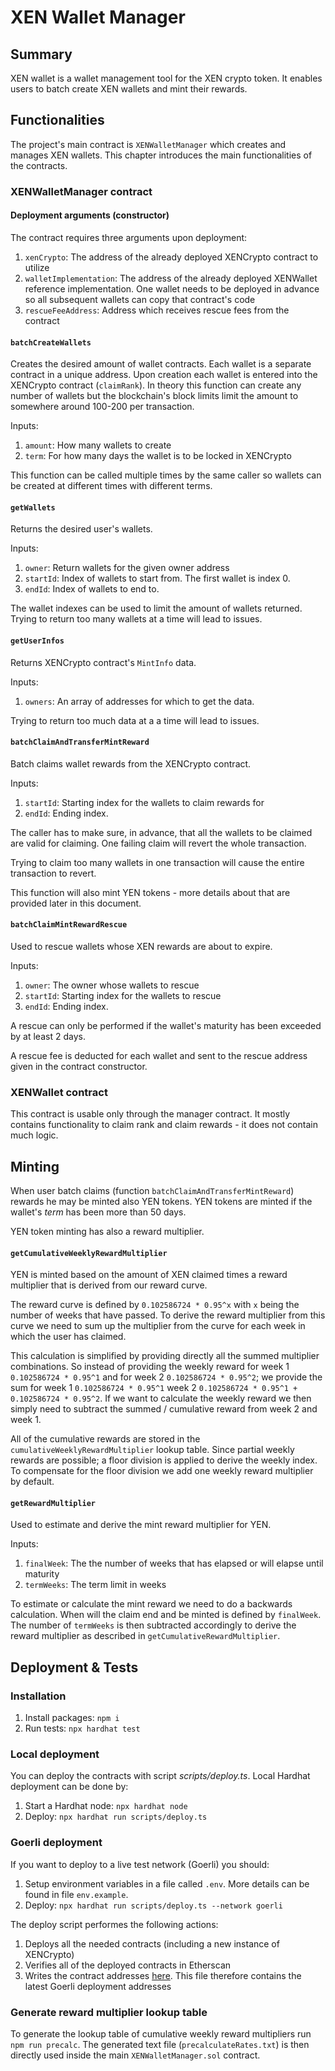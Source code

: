# XEN Wallet Manager

## Summary

XEN wallet is a wallet management tool for the XEN crypto token. It enables users to batch create XEN wallets and mint their rewards.

## Functionalities

The project's main contract is `XENWalletManager` which creates and manages XEN wallets. This chapter introduces the main functionalities of the contracts.

### XENWalletManager contract

#### Deployment arguments (constructor)

The contract requires three arguments upon deployment:

1. `xenCrypto`: The address of the already deployed XENCrypto contract to utilize
1. `walletImplementation`: The address of the already deployed XENWallet reference implementation. One wallet needs to be deployed in advance so all subsequent wallets can copy that contract's code
1. `rescueFeeAddress`: Address which receives rescue fees from the contract

#### `batchCreateWallets`

Creates the desired amount of wallet contracts. Each wallet is a separate contract in a unique address.
Upon creation each wallet is entered into the XENCrypto contract (`claimRank`).
In theory this function can create any number of wallets but the blockchain's block limits limit the amount to somewhere around 100-200 per transaction.

Inputs:

1. `amount`: How many wallets to create
1. `term`: For how many days the wallet is to be locked in XENCrypto

This function can be called multiple times by the same caller so wallets can be created at different times with different terms.

#### `getWallets`

Returns the desired user's wallets.

Inputs:

1. `owner`: Return wallets for the given owner address
1. `startId`: Index of wallets to start from. The first wallet is index 0.
1. `endId`: Index of wallets to end to.

The wallet indexes can be used to limit the amount of wallets returned. Trying to return too many wallets at a time will lead to issues.

#### `getUserInfos`

Returns XENCrypto contract's `MintInfo` data.

Inputs:

1. `owners`: An array of addresses for which to get the data.

Trying to return too much data at a a time will lead to issues.

#### `batchClaimAndTransferMintReward`

Batch claims wallet rewards from the XENCrypto contract.

Inputs:

1. `startId`: Starting index for the wallets to claim rewards for
1. `endId`: Ending index.

The caller has to make sure, in advance, that all the wallets to be claimed are valid for claiming. One failing claim will revert the whole transaction.

Trying to claim too many wallets in one transaction will cause the entire transaction to revert.

This function will also mint YEN tokens - more details about that are provided later in this document.

#### `batchClaimMintRewardRescue`

Used to rescue wallets whose XEN rewards are about to expire.

Inputs:

1. `owner`: The owner whose wallets to rescue
1. `startId`: Starting index for the wallets to rescue
1. `endId`: Ending index.

A rescue can only be performed if the wallet's maturity has been exceeded by at least 2 days.

A rescue fee is deducted for each wallet and sent to the rescue address given in the contract constructor.

### XENWallet contract

This contract is usable only through the manager contract. It mostly contains functionality to claim rank and claim rewards - it does not contain much logic.

## Minting

When user batch claims (function `batchClaimAndTransferMintReward`) rewards he may be minted also YEN tokens. YEN tokens are minted if the wallet's _term_ has been more than 50 days.

YEN token minting has also a reward multiplier.

#### `getCumulativeWeeklyRewardMultiplier`

YEN is minted based on the amount of XEN claimed times a reward multiplier that is derived from our reward curve.

The reward curve is defined by `0.102586724 * 0.95^x` with `x` being the number of weeks that have passed. To derive the reward multiplier from this curve we need to sum up the multiplier from the curve for each week in which the user has claimed.

This calculation is simplified by providing directly all the summed multiplier combinations. So instead of providing the weekly reward for week 1 `0.102586724 * 0.95^1` and for week 2 `0.102586724 * 0.95^2`; we provide the sum for week 1 `0.102586724 * 0.95^1` week 2 `0.102586724 * 0.95^1 + 0.102586724 * 0.95^2`. If we want to calculate the weekly reward we then simply need to subtract the summed / cumulative reward from week 2 and week 1.

All of the cumulative rewards are stored in the `cumulativeWeeklyRewardMultiplier` lookup table. Since partial weekly rewards are possible; a floor division is applied to derive the weekly index. To compensate for the floor division we add one weekly reward multiplier by default.

#### `getRewardMultiplier`

Used to estimate and derive the mint reward multiplier for YEN.

Inputs:

1. `finalWeek`: The the number of weeks that has elapsed or will elapse until maturity
1. `termWeeks`: The term limit in weeks

To estimate or calculate the mint reward we need to do a backwards calculation. When will the claim end and be minted is defined by `finalWeek`. The number of `termWeeks` is then subtracted accordingly to derive the reward multiplier as described in `getCumulativeRewardMultiplier`.

## Deployment & Tests

### Installation

1. Install packages: `npm i`
1. Run tests: `npx hardhat test`

### Local deployment

You can deploy the contracts with script _scripts/deploy.ts_. Local Hardhat deployment can be done by:

1. Start a Hardhat node: `npx hardhat node`
1. Deploy: `npx hardhat run scripts/deploy.ts`

### Goerli deployment

If you want to deploy to a live test network (Goerli) you should:

1. Setup environment variables in a file called `.env`. More details can be found in file `env.example`.
1. Deploy: `npx hardhat run scripts/deploy.ts --network goerli`

The deploy script performes the following actions:

1. Deploys all the needed contracts (including a new instance of XENCrypto)
1. Verifies all of the deployed contracts in Etherscan
1. Writes the contract addresses [here](contract_addresses.md). This file therefore contains the latest Goerli deployment addresses

### Generate reward multiplier lookup table

To generate the lookup table of cumulative weekly reward multipliers run `npm run precalc`. The generated text file (`precalculateRates.txt`) is then directly used inside the main `XENWalletManager.sol` contract.
